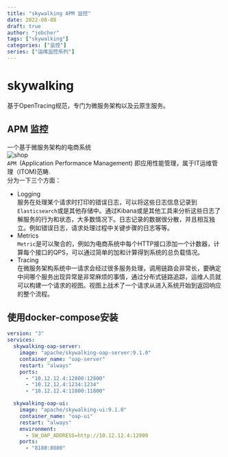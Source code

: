 ```yaml
---
title: "skywalking APM 监控"
date: 2022-08-08
draft: true
author: "jobcher"
tags: ["skywalking"]
categories: ["监控"]
series: ["运维监控系列"]
---
```

# skywalking 
基于OpenTracing规范，专门为微服务架构以及云原生服务。
## APM 监控
一个基于微服务架构的电商系统  
![shop](/images/skywalkning.png)  
`APM `(Application Performance Management) 即应用性能管理，属于IT运维管理（ITOM)范畴.  
分为一下三个方面：  

- Logging  
服务在处理某个请求时打印的错误日志，可以将这些日志信息记录到`Elasticsearch`或是其他存储中。通过Kibana或是其他工具来分析这些日志了解服务的行为和状态，大多数情况下。日志记录的数据很分散，并且相互独立。例如错误日志，请求处理过程中关键步骤的日志等等。
- Metrics  
`Metric`是可以聚合的，例如为电商系统中每个HTTP接口添加一个计数器，计算每个接口的QPS，可以通过简单的加和计算得到系统的总负载情况。
- Tracing  
在微服务架构系统中一请求会经过很多服务处理，调用链路会非常长，要确定中间哪个服务出现异常是非常麻烦的事情，通过分布式链路追踪，运维人员就可以构建一个请求的视图。视图上战术了一个请求从进入系统开始到返回响应的整个流程。


## 使用docker-compose安装
```yml
version: "3"
services:
  skywalking-oap-server:
    image: "apache/skywalking-oap-server:9.1.0"
    container_name: "oap-server"
    restart: "always"
    ports:
      - "10.12.12.4:12800:12800"
      - "10.12.12.4:1234:1234"
      - "10.12.12.4:11800:11800"

  skywalking-oap-ui:
    image: "apache/skywalking-ui:9.1.0"
    container_name: "oap-ui"
    restart: "always"
    environment:
      - SW_OAP_ADDRESS=http://10.12.12.4:12800
    ports:
      - "8180:8080"
```